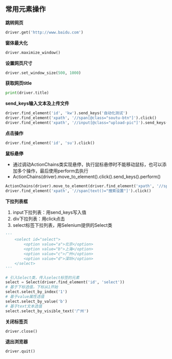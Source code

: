 ## 常用元素操作

**跳转网页**
```py
driver.get('http://www.baidu.com')
```
**窗体最大化**
```py
driver.maximize_window()
```
**设置网页尺寸**
```py
driver.set_window_size(500, 1000)
```
**获取网页title**
```py
print(driver.title)
```

**send_keys输入文本及上传文件**
```py
driver.find_element('id', 'kw').send_keys('自动化测试')
driver.find_element('xpath', '//span[@class="soutu-btn"]').click()
driver.find_element('xpath', '//input[@class="upload-pic"]').send_keys(r'C:\Users\Administrator\Pictures\timg.jpg')
```
**点击操作**
```py
driver.find_element('id', 'su').click()
```
**鼠标悬停**
 - 通过调动ActionChains类实现悬停，执行鼠标悬停时不能移动鼠标，也可以添加多个操作，最后使用perform去执行
 - ActionChains(driver).move_to_element().click().send_keys().perform()
```py
ActionChains(driver).move_to_element(driver.find_element('xpath', '//span[text()="设置"]')).perform()
driver.find_element('xpath', '//span[text()="搜索设置"]').click()
```
**下拉列表框**
 1. input下拉列表：用send_keys写入值
 2. div下拉列表：用click点击
 3. select标签下拉列表，用Selenium提供的Select类

```py
'''
    <select id="select">
        <option value="a">北京</option>
        <option value="b">上海</option>
        <option value="c">广州</option>
        <option value="d">深圳</option>
    </select>
'''

# 引入Select类，传入select标签的元素
select = Select(driver.find_element('id', 'select'))
# 基于下标选值，下标从1开始
select.select_by_index('1')
# 基于value属性选值
select.select_by_value('b')
# 基于text文本选值
select.select_by_visible_text('广州')

```
**关闭标签页**
```py
driver.close()
```

**退出浏览器**
```py
driver.quit()
```
